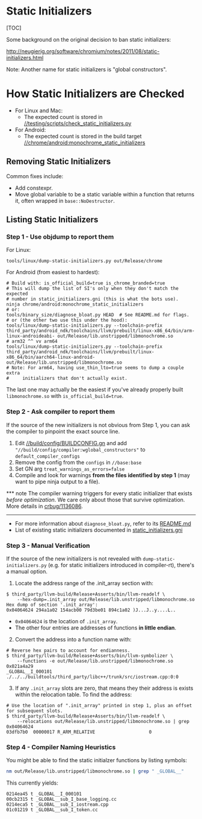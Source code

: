 # Static Initializers

[TOC]

Some background on the original decision to ban static initializers:

http://neugierig.org/software/chromium/notes/2011/08/static-initializers.html

Note: Another name for static initializers is "global constructors".

# How Static Initializers are Checked

* For Linux and Mac:
  * The expected count is stored in [//testing/scripts/check_static_initializers.py](https://source.chromium.org/chromium/chromium/src/+/main:testing/scripts/check_static_initializers.py)
* For Android:
  * The expected count is stored in the build target [//chrome/android:monochrome_static_initializers](https://cs.chromium.org/chromium/src/chrome/android/BUILD.gn)

## Removing Static Initializers

Common fixes include:

* Add constexpr.
* Move global variable to be a static variable within a function that returns
  it, often wrapped in `base::NoDestructor`.

## Listing Static Initializers

### Step 1 - Use objdump to report them
For Linux:

    tools/linux/dump-static-initializers.py out/Release/chrome

For Android (from easiest to hardest):

    # Build with: is_official_build=true is_chrome_branded=true
    # This will dump the list of SI's only when they don't match the expected
    # number in static_initializers.gni (this is what the bots use).
    ninja chrome/android:monochrome_static_initializers
    # or:
    tools/binary_size/diagnose_bloat.py HEAD  # See README.md for flags.
    # or (the other two use this under the hood):
    tools/linux/dump-static-initializers.py --toolchain-prefix third_party/android_ndk/toolchains/llvm/prebuilt/linux-x86_64/bin/arm-linux-androideabi- out/Release/lib.unstripped/libmonochrome.so
    # arm32 ^^ vv arm64
    tools/linux/dump-static-initializers.py --toolchain-prefix third_party/android_ndk/toolchains/llvm/prebuilt/linux-x86_64/bin/aarch64-linux-android- out/Release/lib.unstripped/libmonochrome.so
    # Note: For arm64, having use_thin_lto=true seems to dump a couple extra
    #     initializers that don't actually exist.

The last one may actually be the easiest if you've already properly built
`libmonochrome.so` with `is_official_build=true`.

### Step 2 - Ask compiler to report them

If the source of the new initializers is not obvious from Step 1, you can ask the
compiler to pinpoint the exact source line.

1. Edit [//build/config/BUILDCONFIG.gn](https://cs.chromium.org/chromium/src/build/config/BUILDCONFIG.gn)
and add `"//build/config/compiler:wglobal_constructors"` to `default_compiler_configs`
2. Remove the config from the `configs` in `//base:base`
3. Set GN arg `treat_warnings_as_errors=false`
4. Compile and look for warnings **from the files identified by step 1** (may want to pipe ninja output to a file).

*** note
The compiler warning triggers for every static initializer that exists
*before optimization*. We care only about those that survive optimization.
More details in [crbug/1136086](https://bugs.chromium.org/p/chromium/issues/detail?id=1136086).
***

* For more information about `diagnose_bloat.py`, refer to its [README.md](/tools/binary_size/README.md#diagnose_bloat.py)
* List of existing static initializers documented in [static_initializers.gni](/chrome/android/static_initializers.gni)

### Step 3 - Manual Verification

If the source of the new initializers is not revealed with
`dump-static-initializers.py` (e.g. for static initializers introduced in
compiler-rt), there's a manual option.

1. Locate the address range of the .init_array section with:
```
$ third_party/llvm-build/Release+Asserts/bin/llvm-readelf \
    --hex-dump=.init_array out/Release/lib.unstripped/libmonochrome.so
Hex dump of section '.init_array':
0x04064624 294a1a02 154acb00 79d3be01 894c1a02 )J...J..y....L..
```

* `0x04064624` is the location of `.init_array`.
* The other four entries are addresses of functions **in little endian**.

2. Convert the address into a function name with:

```
# Reverse hex pairs to account for endianness.
$ third_party/llvm-build/Release+Asserts/bin/llvm-symbolizer \
    --functions -e out/Release/lib.unstripped/libmonochrome.so 0x021a4a29
_GLOBAL__I_000101
./../../buildtools/third_party/libc++/trunk/src/iostream.cpp:0:0
```

3. If any `.init_array` slots are zero, that means they their address is exists
within the relocation table. To find the address:

```
# Use the location of ".init_array" printed in step 1, plus an offset for subsequent slots.
$ third_party/llvm-build/Release+Asserts/bin/llvm-readelf \
    --relocations out/Release/lib.unstripped/libmonochrome.so | grep 0x04064624
03dfb7b0  00000017 R_ARM_RELATIVE                    0
```

### Step 4 - Compiler Naming Heuristics

You might be able to find the static initialzer functions by listing symbols:

```sh
nm out/Release/lib.unstripped/libmonochrome.so | grep " _GLOBAL__"
```

This currently yields:
```
0214ea45 t _GLOBAL__I_000101
00cb2315 t _GLOBAL__sub_I_base_logging.cc
0214eca5 t _GLOBAL__sub_I_iostream.cpp
01c01219 t _GLOBAL__sub_I_token.cc
```
